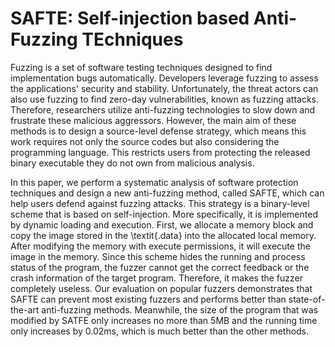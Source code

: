 # SAFTE: Self-injection based Anti-Fuzzing TEchniques

Fuzzing is a set of software testing techniques designed to find implementation bugs automatically. Developers leverage fuzzing to assess the applications' security and stability. Unfortunately, the threat actors can also use fuzzing to find zero-day vulnerabilities, known as fuzzing attacks. Therefore, researchers utilize anti-fuzzing technologies to slow down and frustrate these malicious aggressors. However, the main aim of these methods is to design a source-level defense strategy, which means this work requires not only the source codes but also considering the programming language. This restricts users from protecting the released binary executable they do not own from malicious analysis.

In this paper, we perform a systematic analysis of software protection techniques and design a new anti-fuzzing method, called SAFTE, which can help users defend against fuzzing attacks. This strategy is a binary-level scheme that is based on self-injection. More specifically, it is implemented by dynamic loading and execution. First, we allocate a memory block and copy the image stored in the \textit{.data} into the allocated local memory. After modifying the memory with execute permissions, it will execute the image in the memory. Since this scheme hides the running and process status of the program, the fuzzer cannot get the correct feedback or the crash information of the target program. Therefore, it makes the fuzzer completely useless. Our evaluation on popular fuzzers demonstrates that SAFTE can prevent most existing fuzzers and performs better than state-of-the-art anti-fuzzing methods. Meanwhile, the size of the program that was modified by SATFE only increases no more than 5MB and the running time only increases by 0.02ms, which is much better than the other methods.
